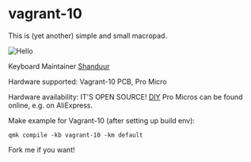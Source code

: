 # vagrant-10

This is (yet another) simple and small macropad.

![Hello](https://raw.githubusercontent.com/Sho-Keebs/Vagrant-10/master/doc/vag.jpg)

Keyboard Maintainer [Shanduur](https://github.com/Shanduur)

Hardware supported: Vagrant-10 PCB, Pro Micro

Hardware availability: IT'S OPEN SOURCE! [DIY](https://github.com/Sho-Keebs/Vagrant-10) Pro Micros can be found online, e.g. on AliExpress.

Make example for Vagrant-10 (after setting up build env):

```
qmk compile -kb vagrant-10 -km default 
```

Fork me if you want!

